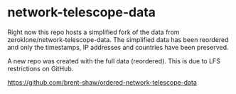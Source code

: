 # network-telescope-data
Right now this repo hosts a simplified fork of the data from zeroklone/network-telescope-data.
The simplified data has been reordered and only the timestamps, IP addresses and countries have been preserved.

A new repo was created with the full data (reordered). This is due to LFS restrictions on GitHub.

https://github.com/brent-shaw/ordered-network-telescope-data

